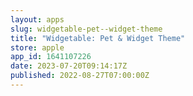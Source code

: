 ```yaml
---
layout: apps
slug: widgetable-pet--widget-theme
title: "Widgetable: Pet & Widget Theme"
store: apple
app_id: 1641107226
date: 2023-07-20T09:14:17Z
published: 2022-08-27T07:00:00Z
---
```

